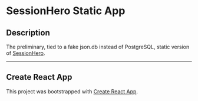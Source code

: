 # SessionHero Static App

## Description

The preliminary, tied to a fake json.db instead of PostgreSQL, static version of [SessionHero](https://github.com/asktami/sessionhero-app).

---

## Create React App

This project was bootstrapped with [Create React App](https://github.com/facebook/create-react-app).
